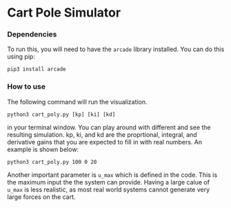 # Cart Pole Simulator

### Dependencies
To run this, you will need to have the `arcade` library installed. You can do this using pip:
```
pip3 install arcade
```


### How to use
The following command will run the visualization.

```
python3 cart_poly.py [kp] [ki] [kd]
```  

 in your terminal window. You can play around with different
and see the resulting simulation. kp, ki, and kd are the proprtional, integral, and derivative gains that you are expected to fill in with real numbers. An example is shown below:

```
python3 cart_poly.py 100 0 20
```  

Another important parameter is `u_max` which is defined in the code. This is the maximum input the the system 
can provide. Having a large calue of `u_max` is less realistic, as most real world systems cannot generate 
very large forces on the cart.
